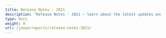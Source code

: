 ```yaml
---
title: Release Notes - 2021
description: "Release Notes - 2021 – learn about the latest updates and fixes."
type: docs
weight: 9
url: /jasperreports/release-notes-2021/
---
```

